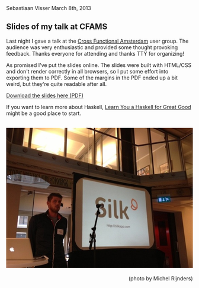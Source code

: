 <article>

<div class=meta>
<span class=author>Sebastiaan Visser</span>
<span class=date>March 8th, 2013</span>
</div>

# Slides of my talk at CFAMS

Last night I gave a talk at the <a href=http://www.meetup.com/funadam/>Cross
Functional Amsterdam</a> user group. The audience was very enthusiastic and
provided some thought provoking feedback. Thanks everyone for attending and
thanks TTY for organizing!

As promised I've put the slides online. The slides were built with HTML/CSS and
don't render correctly in all browsers, so I put some effort into exporting
them to PDF. Some of the margins in the PDF ended up a bit weird, but they're
quite readable after all.

[Download the slides here (PDF)](/file/why-types-matter.pdf)

If you want to learn more about Haskell, [Learn You a Haskell for Great
Good](http://learnyouahaskell.com/) might be a good place to start.

<br>
<a href=http://www.meetup.com/funadam/photos/14474852/228250472/><img src=/image/cfams.jpeg></a>
<div style=text-align:right><br>(photo by Michel Rijnders)</div>

</article>
